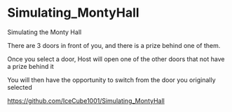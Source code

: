 # Simulating_MontyHall
Simulating the Monty Hall

There are 3 doors in front of you, and there is a prize behind one of them.

Once you select a door, Host will open one of the other doors that not have a prize behind it

You will then have the opportunity to switch from the door you originally selected

https://github.com/IceCube1001/Simulating_MontyHall
